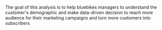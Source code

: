 The goal of this analysis is to help bluebikes managers to understand the customer's demographic and make data-driven decision to reach more audience for their marketing campaigns and turn more customers into subscribers
